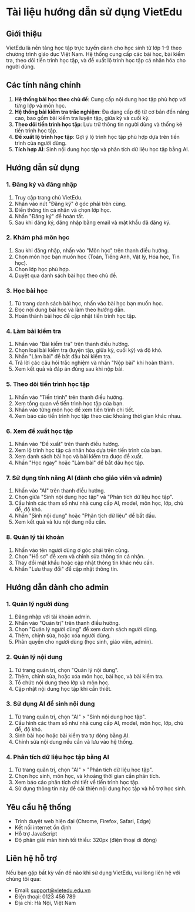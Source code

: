 # Tài liệu hướng dẫn sử dụng VietEdu

## Giới thiệu

VietEdu là nền tảng học tập trực tuyến dành cho học sinh từ lớp 1-9 theo chương trình giáo dục Việt Nam. Hệ thống cung cấp các bài học, bài kiểm tra, theo dõi tiến trình học tập, và đề xuất lộ trình học tập cá nhân hóa cho người dùng.

## Các tính năng chính

1. **Hệ thống bài học theo chủ đề**: Cung cấp nội dung học tập phù hợp với từng lớp và môn học.
2. **Hệ thống bài kiểm tra trắc nghiệm**: Đa dạng cấp độ từ cơ bản đến nâng cao, bao gồm bài kiểm tra luyện tập, giữa kỳ và cuối kỳ.
3. **Theo dõi tiến trình học tập**: Lưu trữ thông tin người dùng và thống kê tiến trình học tập.
4. **Đề xuất lộ trình học tập**: Gợi ý lộ trình học tập phù hợp dựa trên tiến trình của người dùng.
5. **Tích hợp AI**: Sinh nội dung học tập và phân tích dữ liệu học tập bằng AI.

## Hướng dẫn sử dụng

### 1. Đăng ký và đăng nhập

1. Truy cập trang chủ VietEdu.
2. Nhấn vào nút "Đăng ký" ở góc phải trên cùng.
3. Điền thông tin cá nhân và chọn lớp học.
4. Nhấn "Đăng ký" để hoàn tất.
5. Sau khi đăng ký, đăng nhập bằng email và mật khẩu đã đăng ký.

### 2. Khám phá môn học

1. Sau khi đăng nhập, nhấn vào "Môn học" trên thanh điều hướng.
2. Chọn môn học bạn muốn học (Toán, Tiếng Anh, Vật lý, Hóa học, Tin học).
3. Chọn lớp học phù hợp.
4. Duyệt qua danh sách bài học theo chủ đề.

### 3. Học bài học

1. Từ trang danh sách bài học, nhấn vào bài học bạn muốn học.
2. Đọc nội dung bài học và làm theo hướng dẫn.
3. Hoàn thành bài học để cập nhật tiến trình học tập.

### 4. Làm bài kiểm tra

1. Nhấn vào "Bài kiểm tra" trên thanh điều hướng.
2. Chọn loại bài kiểm tra (luyện tập, giữa kỳ, cuối kỳ) và độ khó.
3. Nhấn "Làm bài" để bắt đầu bài kiểm tra.
4. Trả lời các câu hỏi trắc nghiệm và nhấn "Nộp bài" khi hoàn thành.
5. Xem kết quả và đáp án đúng sau khi nộp bài.

### 5. Theo dõi tiến trình học tập

1. Nhấn vào "Tiến trình" trên thanh điều hướng.
2. Xem tổng quan về tiến trình học tập của bạn.
3. Nhấn vào từng môn học để xem tiến trình chi tiết.
4. Xem báo cáo tiến trình học tập theo các khoảng thời gian khác nhau.

### 6. Xem đề xuất học tập

1. Nhấn vào "Đề xuất" trên thanh điều hướng.
2. Xem lộ trình học tập cá nhân hóa dựa trên tiến trình của bạn.
3. Xem danh sách bài học và bài kiểm tra được đề xuất.
4. Nhấn "Học ngay" hoặc "Làm bài" để bắt đầu học tập.

### 7. Sử dụng tính năng AI (dành cho giáo viên và admin)

1. Nhấn vào "AI" trên thanh điều hướng.
2. Chọn giữa "Sinh nội dung học tập" và "Phân tích dữ liệu học tập".
3. Cấu hình các tham số như nhà cung cấp AI, model, môn học, lớp, chủ đề, độ khó.
4. Nhấn "Sinh nội dung" hoặc "Phân tích dữ liệu" để bắt đầu.
5. Xem kết quả và lưu nội dung nếu cần.

### 8. Quản lý tài khoản

1. Nhấn vào tên người dùng ở góc phải trên cùng.
2. Chọn "Hồ sơ" để xem và chỉnh sửa thông tin cá nhân.
3. Thay đổi mật khẩu hoặc cập nhật thông tin khác nếu cần.
4. Nhấn "Lưu thay đổi" để cập nhật thông tin.

## Hướng dẫn dành cho admin

### 1. Quản lý người dùng

1. Đăng nhập với tài khoản admin.
2. Nhấn vào "Quản trị" trên thanh điều hướng.
3. Chọn "Quản lý người dùng" để xem danh sách người dùng.
4. Thêm, chỉnh sửa, hoặc xóa người dùng.
5. Phân quyền cho người dùng (học sinh, giáo viên, admin).

### 2. Quản lý nội dung

1. Từ trang quản trị, chọn "Quản lý nội dung".
2. Thêm, chỉnh sửa, hoặc xóa môn học, bài học, và bài kiểm tra.
3. Tổ chức nội dung theo lớp và môn học.
4. Cập nhật nội dung học tập khi cần thiết.

### 3. Sử dụng AI để sinh nội dung

1. Từ trang quản trị, chọn "AI" > "Sinh nội dung học tập".
2. Cấu hình các tham số như nhà cung cấp AI, model, môn học, lớp, chủ đề, độ khó.
3. Sinh bài học hoặc bài kiểm tra tự động bằng AI.
4. Chỉnh sửa nội dung nếu cần và lưu vào hệ thống.

### 4. Phân tích dữ liệu học tập bằng AI

1. Từ trang quản trị, chọn "AI" > "Phân tích dữ liệu học tập".
2. Chọn học sinh, môn học, và khoảng thời gian cần phân tích.
3. Xem báo cáo phân tích chi tiết về tiến trình học tập.
4. Sử dụng thông tin này để cải thiện nội dung học tập và hỗ trợ học sinh.

## Yêu cầu hệ thống

- Trình duyệt web hiện đại (Chrome, Firefox, Safari, Edge)
- Kết nối internet ổn định
- Hỗ trợ JavaScript
- Độ phân giải màn hình tối thiểu: 320px (điện thoại di động)

## Liên hệ hỗ trợ

Nếu bạn gặp bất kỳ vấn đề nào khi sử dụng VietEdu, vui lòng liên hệ với chúng tôi qua:

- Email: support@vietedu.edu.vn
- Điện thoại: 0123 456 789
- Địa chỉ: Hà Nội, Việt Nam
